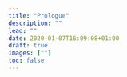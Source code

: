 ```yaml
---
title: "Prologue"
description: ""
lead: ""
date: 2020-01-07T16:09:08+01:00
draft: true
images: [""]
toc: false
---
```

